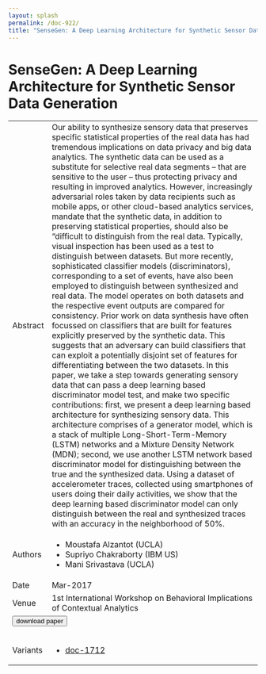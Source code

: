 ```yaml
---
layout: splash
permalink: /doc-922/
title: "SenseGen: A Deep Learning Architecture for Synthetic Sensor Data Generation"
---
```


# SenseGen: A Deep Learning Architecture for Synthetic Sensor Data Generation

<table>
    <tbody>
    <tr>
        <td>Abstract</td>
        <td>Our ability to synthesize sensory data that preserves specific statistical properties of the real data has had tremendous implications on data privacy and big data analytics. The synthetic data can be used as a substitute for selective real data segments – that are sensitive to the user – thus protecting privacy and resulting in improved analytics. However, increasingly adversarial roles taken by data recipients such as mobile apps, or other cloud-based analytics services, mandate that the synthetic data, in addition to preserving statistical properties, should also be “difficult to distinguish from the real data. Typically, visual inspection has been used as a test to distinguish between datasets. But more recently, sophisticated classifier models (discriminators), corresponding to a set of events, have also been employed to distinguish between synthesized and real data. The model operates on both datasets and the respective event outputs are compared for consistency. Prior work on data synthesis have often focussed on classifiers that are built for features explicitly preserved by the synthetic data. This suggests that an adversary can build classifiers that can exploit a potentially disjoint set of features for differentiating between the two datasets. In this paper, we take a step towards generating sensory data that can pass a deep learning based discriminator model test, and make two specific contributions: first, we present a deep learning based architecture for synthesizing sensory data. This architecture comprises of a generator model, which is a stack of multiple Long-Short-Term-Memory (LSTM) networks and a Mixture Density Network (MDN); second, we use another LSTM network based discriminator model for distinguishing between the true and the synthesized data. Using a dataset of accelerometer traces, collected using smartphones of users doing their daily activities, we show that the deep learning based discriminator model can only distinguish between the real and synthesized traces with an accuracy in the neighborhood of 50%.</td>
    </tr>
    <tr>
        <td>Authors</td>
        <td>
            <ul>
                <li>Moustafa Alzantot (UCLA)</li>
                <li>Supriyo Chakraborty (IBM US)</li>
                <li>Mani Srivastava (UCLA)</li>
            </ul>
        </td>
    </tr>
    <tr>
        <td>Date</td>
        <td>Mar-2017</td>
    </tr>
    <tr>
        <td>Venue</td>
        <td>1st International Workshop on Behavioral Implications of Contextual Analytics</td>
    </tr>
        <tr>
            <td colspan="2">
                <form method="get" action="https://dais-ita.org/sites/default/files/sensegen.pdf">
                    <button type="submit">download paper</button>
                </form>
            </td>
        </tr>
        <tr>
            <td>Variants</td>
            <td>
                <ul>
                    <li><a href="${varId}">doc-1712</a></li>
                </ul>
            </td>
        </tr>
    </tbody>
</table>
